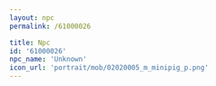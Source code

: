 ```yaml
---
layout: npc
permalink: /61000026

title: Npc
id: '61000026'
npc_name: 'Unknown'
icon_url: 'portrait/mob/02020005_m_minipig_p.png'
---
```

